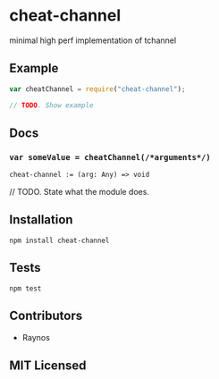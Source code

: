 # cheat-channel

<!--
    [![build status][build-png]][build]
    [![Coverage Status][cover-png]][cover]
    [![Davis Dependency status][dep-png]][dep]
-->

<!-- [![NPM][npm-png]][npm] -->

minimal high perf implementation of tchannel

## Example

```js
var cheatChannel = require("cheat-channel");

// TODO. Show example
```

## Docs

### `var someValue = cheatChannel(/*arguments*/)`

<!--
  This is a jsig notation of your interface.
  https://github.com/Raynos/jsig
-->
```ocaml
cheat-channel := (arg: Any) => void
```

// TODO. State what the module does.

## Installation

`npm install cheat-channel`

## Tests

`npm test`

## Contributors

 - Raynos

## MIT Licensed

  [build-png]: https://secure.travis-ci.org/Raynos/cheat-channel.png
  [build]: https://travis-ci.org/Raynos/cheat-channel
  [cover-png]: https://coveralls.io/repos/Raynos/cheat-channel/badge.png
  [cover]: https://coveralls.io/r/Raynos/cheat-channel
  [dep-png]: https://david-dm.org/Raynos/cheat-channel.png
  [dep]: https://david-dm.org/Raynos/cheat-channel
  [npm-png]: https://nodei.co/npm/cheat-channel.png?stars&downloads
  [npm]: https://nodei.co/npm/cheat-channel
